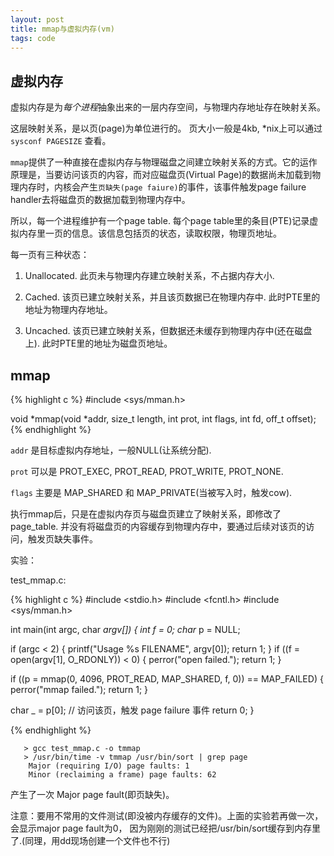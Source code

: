 ```yaml
---
layout: post
title: mmap与虚拟内存(vm)
tags: code
---
```


## 虚拟内存

虚拟内存是为*每个进程*抽象出来的一层内存空间，与物理内存地址存在映射关系。

这层映射关系，是以页(page)为单位进行的。 页大小一般是4kb, *nix上可以通过`sysconf PAGESIZE` 查看。

`mmap`提供了一种直接在虚拟内存与物理磁盘之间建立映射关系的方式。它的运作原理是，当要访问该页的内容，而对应磁盘页(Virtual Page)的数据尚未加载到物理内存时，内核会产生`页缺失(page faiure)`的事件，该事件触发page failure handler去将磁盘页的数据加载到物理内存中。

所以，每一个进程维护有一个page table. 每个page table里的条目(PTE)记录虚拟内存里一页的信息。该信息包括页的状态，读取权限，物理页地址。

每一页有三种状态：

1. Unallocated. 此页未与物理内存建立映射关系，不占据内存大小.

2. Cached. 该页已建立映射关系，并且该页数据已在物理内存中. 此时PTE里的地址为物理内存地址。

3. Uncached. 该页已建立映射关系，但数据还未缓存到物理内存中(还在磁盘上). 此时PTE里的地址为磁盘页地址。


## mmap


{% highlight c %}
 #include <sys/mman.h>

 void *mmap(void *addr, size_t length, int prot, int flags, int fd, off_t offset);
{% endhighlight %}

`addr` 是目标虚拟内存地址，一般NULL(让系统分配).

`prot` 可以是 PROT_EXEC, PROT_READ, PROT_WRITE, PROT_NONE.

`flags` 主要是 MAP_SHARED 和 MAP_PRIVATE(当被写入时，触发cow).


执行mmap后，只是在虚拟内存页与磁盘页建立了映射关系，即修改了page_table. 并没有将磁盘页的内容缓存到物理内存中，要通过后续对该页的访问，触发页缺失事件。

实验：

test_mmap.c:

{% highlight c %}
#include <stdio.h>
#include <fcntl.h>
#include <sys/mman.h>

int
main(int argc, char *argv[]) {
  int f = 0;
  char* p = NULL;

  if (argc < 2) {
    printf("Usage %s FILENAME", argv[0]);
    return 1;
  }
  if ((f = open(argv[1], O_RDONLY)) < 0) {
    perror("open failed.");
    return 1;
  }

  if ((p = mmap(0, 4096, PROT_READ, MAP_SHARED, f, 0)) == MAP_FAILED) {
    perror("mmap failed.");
    return 1;
  }

  char _ = p[0];  // 访问该页，触发 page failure 事件
  return 0;
}

{% endhighlight %}

	   > gcc test_mmap.c -o tmmap
	   > /usr/bin/time -v tmmap /usr/bin/sort | grep page
	   	Major (requiring I/O) page faults: 1
	   	Minor (reclaiming a frame) page faults: 62


产生了一次 Major page fault(即页缺失)。

注意：要用不常用的文件测试(即没被内存缓存的文件)。上面的实验若再做一次，会显示major page fault为0， 因为刚刚的测试已经把/usr/bin/sort缓存到内存里了.(同理，用dd现场创建一个文件也不行)
